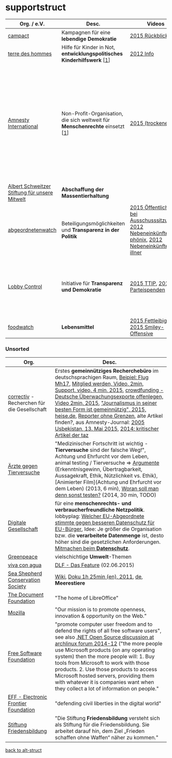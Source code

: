 supportstruct
=============

| Org. / e.V. | Desc. | Videos | More |
| ----------- | ----- | ------ | ---- |
| [campact](https://www.campact.de/) | Kampagnen für eine **lebendige Demokratie** | [2015 Rückblick](https://www.youtube.com/watch?v=v72aRzryfe8) | Petitionsplattform [weact](https://weact.campact.de/) |
| [terre des hommes](http://www.tdh.de) | Hilfe für Kinder in Not, **entwicklungspolitisches Kinderhilfswerk** [[1](https://de.wikipedia.org/wiki/Terre_des_hommes)] | [2012 Info](https://www.youtube.com/watch?v=YNf9vPVH7QU) | [wir über uns](http://www.tdh.de/wir-ueber-uns.html), [was wir tun](http://www.tdh.de/was-wir-tun.html) |
| [Amnesty International](https://www.amnesty.de/) |  Non-Profit-Organisation, die sich weltweit für **Menschenrechte** einsetzt [[1](https://de.wikipedia.org/wiki/Amnesty_International)] | [2015 (trockene) Info](https://www.youtube.com/user/AmnestyDeutschland) | [Journal](https://www.amnesty.de/journal), [Urgent Actions](http://www.amnesty.de/urgent-actions-0), [Folter](https://www.stopfolter.de/), [Privatsphäre](http://action.amnesty.de/l/ger/p/dia/action3/common/public/?action_KEY=9945), Flüchtlinge über das Mittelmeer, [Buch über das illegale Geschäft der Immigration](http://www.kunstmann.de/titel-0-0/bekenntnisse_eines_menschenhaendlers-1105/) (2015 EU-Idee: Flüchtlingsboote zerstören, macht Reise nur teurer und gefährlicher), Neues Anti-NGO-Gesetz in Russl. vom Mai 2015 |
| [Albert Schweitzer Stiftung für unsere Mitwelt](https://albert-schweitzer-stiftung.de/) | **Abschaffung der Massentierhaltung** |  | [Jahresrückblicke](http://albert-schweitzer-stiftung.de/kampagnen/erfolge) |
| [abgeordnetenwatch](http://www.abgeordnetenwatch.de/) | Beteiligungsmöglichkeiten und **Transparenz in der Politik** | [2015 Öffentlichkeit bei Ausschusssitzungen](https://www.youtube.com/watch?v=YT3-SHvufXs), [2012 Nebeneinkünfte, phönix](https://www.youtube.com/watch?v=iEfWWy0VG3I), [2012 Nebeneinkünfte, illner](https://www.youtube.com/watch?v=RJiF50CywQ8) |  |
| [Lobby Control](https://www.lobbycontrol.de) | Initiative für **Transparenz und Demokratie** | [2015 TTIP](https://www.youtube.com/watch?v=iM-HqL4oSVc), [2013 Parteispenden](https://www.youtube.com/watch?v=IuHDoOTAAxQ) | [über uns](https://www.lobbycontrol.de/initiative/), Reiseführer [LobbyPlanet Berlin](https://www.lobbycontrol.de/lobbyplanet-berlin-reisefuhrer-durch-den-lobbydschungel/), [Lobbypedia](https://lobbypedia.de), [gegen Meinungsmache in Schulen](http://www.verbraucherbildung.de/verbraucherwissen/politik-muss-endlich-werbung-und-meinungsmache-schulen-angehen) (2015) |
| [foodwatch](https://www.foodwatch.org) | **Lebensmittel** | [2015 Fettleibigkeit](https://www.youtube.com/watch?v=m5voj9u8LII), [2015 Smiley-Offensive](https://www.youtube.com/watch?v=MjiwBBDn258)


### Unsorted

| Org. | Desc. |
| ---- | ----- |
| [correctiv](https://correctiv.org/) - Recherchen für die Gesellschaft | Erstes **gemeinnütziges Recherchebüro** im deutschsprachigen Raum, [Beipiel: Flug Mh17](https://mh17.correctiv.org/), [Mitglied werden, Video, 2min](https://correctiv.org/mitglied-werden/), [Support, video, 4 min, 2015](https://vimeo.com/130321131), [crowdfunding - Deutsche Überwachungsexporte offenlegen, Video 2min, 2015](https://crowdfunding.correctiv.org/deutscheueberwachungsexporte), ["Journalismus in seiner besten Form ist gemeinnützig", 2015, heise.de](http://www.heise.de/newsticker/meldung/Media-Bias-Guter-Journalismus-ist-gemeinnuetzig-2718412.html), [Reporter ohne Grenzen](https://www.reporter-ohne-grenzen.de/), alte Artikel finden?, aus Amnesty-Journal: [2005 Usbekistan, 13. Mai 2015](https://correctiv.org/recherchen/stories/2015/05/13/10-jahre-massaker-von-andischan/), [2014: kritischer Artikel der taz](http://www.taz.de/!5038222/) |
| [Ärzte gegen Tierversuche](http://aerzte-gegen-tierversuche.de/de) | "Medizinischer Fortschritt ist wichtig - **Tierversuche** sind der falsche Weg!", Achtung und Ehrfurcht vor dem Leben, animal testing / Tierversuche => [Argumente](https://de.wikipedia.org/wiki/Tierversuch#Argumente_gegen_Tierversuche) (Erkenntnisgewinn, Übertragbarkeit, Aussagekraft, Ethik, Nützlichkeit vs. Ethik), [Animierter Film](Achtung und Ehrfurcht vor dem Leben) (2013, 6 min), [Woran soll man denn sonst testen?](https://www.youtube.com/watch?v=m_a92xvL5is) (2014, 30 min, TODO) |
| [Digitale Gesellschaft](https://digitalegesellschaft.de/) | für eine **menschenrechts- und verbraucherfreundliche Netzpolitik**. lobbyplag: [Welcher EU-Abgeordnete stimmte gegen besseren Datenschutz für EU-Bürger](http://lobbyplag.eu/governments), Idee: Je größer die Organisation bzw. die **verarbeitete Datenmenge** ist, desto höher sind die gesetzlichen Anforderungen. [Mitmachen beim **Datenschutz**](https://digitalegesellschaft.de/mitmachen/datenschutzkampagne/). |
| [Greenpeace](http://www.greenpeace.de/) | vielschichtige **Umwelt**-Themen |
| [viva con agua](https://www.vivaconagua.org/) | [DLF - Das Feature](http://www.deutschlandfunk.de/hilfsorganisation-viva-con-agua-eine-initiative-aus-st-pauli.1247.de.html?dram:article_id=311227) (02.06.2015) |
| [Sea Shepherd Conservation Society](http://www.seashepherd.org/) | [Wiki](https://de.wikipedia.org/wiki/Sea_Shepherd_Conservation_Society), [Doku 1h 25min (en), 2011](https://www.youtube.com/watch?v=KOSo_LHZeTw), [de](https://www.youtube.com/watch?v=Sh7ZtggGQeM), **Meerestiere** |
| [The Document Foundation](https://www.documentfoundation.org/) | "The home of LibreOffice" |
| [Mozilla](https://www.mozilla.org/) | "Our mission is to promote openness, innovation & opportunity on the Web." |
| [Free Software Foundation](https://www.fsf.org/) | "promote computer user freedom and to defend the rights of all free software users", see also [.NET Open Source discussion at archlinux forum 2014-12](https://bbs.archlinux.org/viewtopic.php?id=189811) ("the more people use Microsoft products (on any operating system) then the more people will: 1. Buy tools from Microsoft to work with those products. 2. Use those products to access Microsoft hosted servers, providing them with whatever it is companies want when they collect a lot of information on people." |
| [EFF - Electronic Frontier Foundation](https://www.eff.org/) | "defending civil liberties in the digital world" |
| [Stiftung Friedensbildung](http://www.friedensbildung.org/stiftungszweck/) | "Die Stiftung **Friedensbildung** versteht sich als Stiftung für die Friedensbildung. Sie arbeitet darauf hin, dem Ziel „Frieden schaffen ohne Waffen“ näher zu kommen." |

[back to alt-struct](index.md)
